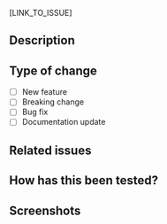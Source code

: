 [LINK_TO_ISSUE]

## Description

## Type of change

- [ ] New feature
- [ ] Breaking change
- [ ] Bug fix
- [ ] Documentation update

## Related issues

## How has this been tested?

## Screenshots
